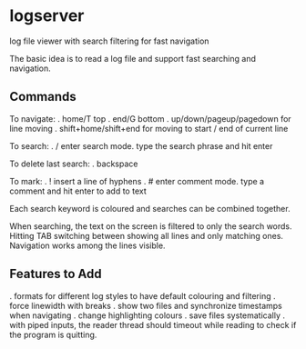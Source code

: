 # logserver
log file viewer with search filtering for fast navigation

The basic idea is to read a log file and support fast searching and navigation.

Commands
--------

To navigate:
. home/T top
. end/G bottom
. up/down/pageup/pagedown for line moving
. shift+home/shift+end for moving to start / end of current line

To search:
. / enter search mode. type the search phrase and hit enter

To delete last search:
. backspace

To mark:
. ! insert a line of hyphens
. # enter comment mode. type a comment and hit enter to add to text

Each search keyword is coloured and searches can be combined together.

When searching, the text on the screen is filtered to only the search words.
Hitting TAB switching between showing all lines and only matching ones.
Navigation works among the lines visible.


Features to Add
---------------

. formats for different log styles to have default colouring and filtering
. force linewidth with breaks
. show two files and synchronize timestamps when navigating
. change highlighting colours
. save files systematically
. with piped inputs, the reader thread should timeout while reading to check if
the program is quitting.
